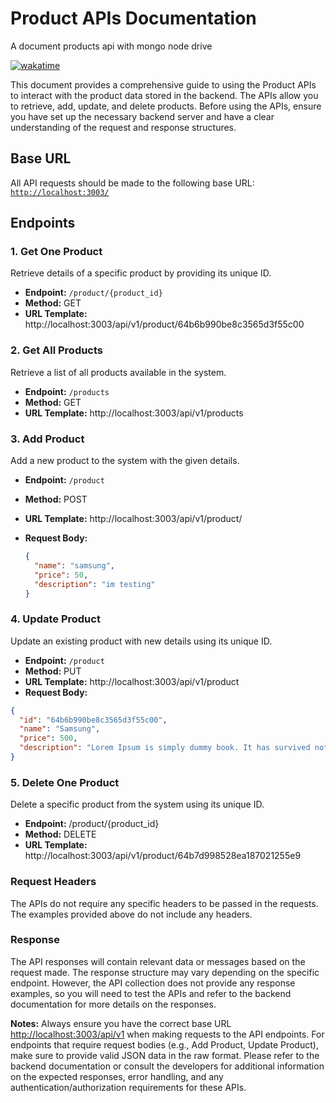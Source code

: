 # Product APIs Documentation

A document products api with mongo node drive

[![wakatime](https://wakatime.com/badge/user/2b9bc0da-3bf8-4082-b333-bc011089fbbb/project/91c93c6b-65bf-4904-902e-49fc1283b63b.svg)](https://wakatime.com/badge/user/2b9bc0da-3bf8-4082-b333-bc011089fbbb/project/91c93c6b-65bf-4904-902e-49fc1283b63b)

This document provides a comprehensive guide to using the Product APIs to interact with the product data stored in the backend. The APIs allow you to retrieve, add, update, and delete products. Before using the APIs, ensure you have set up the necessary backend server and have a clear understanding of the request and response structures.

## Base URL

All API requests should be made to the following base URL:
[`http://localhost:3003/`](http://localhost:3003/)

## Endpoints

### 1. Get One Product

Retrieve details of a specific product by providing its unique ID.

- **Endpoint:** `/product/{product_id}`
- **Method:** GET
- **URL Template:** http://localhost:3003/api/v1/product/64b6b990be8c3565d3f55c00

### 2. Get All Products

Retrieve a list of all products available in the system.

- **Endpoint:** `/products`
- **Method:** GET
- **URL Template:** http://localhost:3003/api/v1/products

### 3. Add Product

Add a new product to the system with the given details.

- **Endpoint:** `/product`
- **Method:** POST
- **URL Template:** http://localhost:3003/api/v1/product/
- **Request Body:**

  ```json
  {
    "name": "samsung",
    "price": 50,
    "description": "im testing"
  }
  ```

### 4. Update Product

Update an existing product with new details using its unique ID.

- **Endpoint:** `/product`
- **Method:** PUT
- **URL Template:** http://localhost:3003/api/v1/product
- **Request Body:**

```json
{
  "id": "64b6b990be8c3565d3f55c00",
  "name": "Samsung",
  "price": 500,
  "description": "Lorem Ipsum is simply dummy book. It has survived not only"
}
```

### 5. Delete One Product

Delete a specific product from the system using its unique ID.

- **Endpoint:** /product/{product_id}
- **Method:** DELETE
- **URL Template:** http://localhost:3003/api/v1/product/64b7d998528ea187021255e9

### Request Headers

The APIs do not require any specific headers to be passed in the requests. The examples provided above do not include any headers.

### Response

The API responses will contain relevant data or messages based on the request made. The response structure may vary depending on the specific endpoint. However, the API collection does not provide any response examples, so you will need to test the APIs and refer to the backend documentation for more details on the responses.

**Notes:**
Always ensure you have the correct base URL [http://localhost:3003/api/v1](http://localhost:3003/api/v1) when making requests to the API endpoints.
For endpoints that require request bodies (e.g., Add Product, Update Product), make sure to provide valid JSON data in the raw format.
Please refer to the backend documentation or consult the developers for additional information on the expected responses, error handling, and any authentication/authorization requirements for these APIs.

